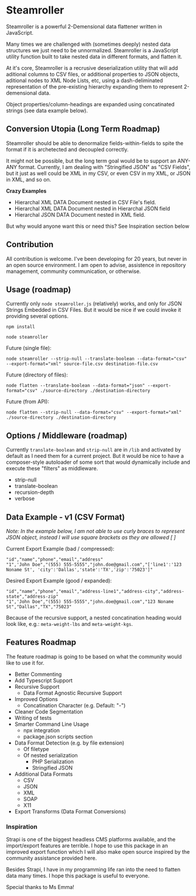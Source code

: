 # Steamroller

Steamroller is a powerful 2-Demensional data flattener written in JavaScript.

Many times we are challenged with (sometimes deeply) nested data structures we just need to be unnormalized.
Steamroller is a JavaScript utility function built to take nested data in different formats, and flatten it.

At it's core, Steamroller is a recrusive deserialization utility that will add aditional columns to CSV files, or
additional properties to JSON objects, aditional nodes to XML Node Lists, etc, using a dash-deliminated representation
of the pre-existing hierarchy expanding them to represent 2-demensional data.

Object properties/column-headings are expanded using concatinated strings (see data example below).



## Conversion Utopia (Long Term Roadmap)

Steamroller should be able to denormalize fields-within-fields to spite the format if it is archetected and decoupled
correctly.

It might not be possible, but the long term goal would be to support an ANY-ANY format.  Currently, I am dealing with
"Stringified JSON" as "CSV Fields", but it just as well could be XML in my CSV, or even CSV in my XML, or JSON in XML,
and so on.

**Crazy Examples**
 - Hierarchal XML DATA Document nested in CSV File's field.
 - Hierarchal XML DATA Document nested in Hierarchal JSON field
 - Hierarchal JSON DATA Document nested in XML field.

But why would anyone want this or need this?  See Inspiration section below


## Contribution

All contribution is welcome.  I've been developing for 20 years, but never in an open source environment.  I am open to
advise, assistence in repository management, community communication, or otherwise.



## Usage (roadmap)

Currently only `node steamroller.js` (relatively) works, and only for JSON Strings Embedded in CSV Files.  But it would be
nice if we could invoke it providing several options.

`npm install`

`node steamroller` 


Future (single file): 

`node steamroller --strip-null --translate-boolean --data-format="csv" --export-format="xml" source-file.csv destination-file.csv`


Future (directory of files): 

`node flatten --translate-boolean --data-format="json" --export-format="csv" ./source-directory ./destination-directory`


Future (from API): 

`node flatten --strip-null --data-format="csv" --export-format="xml" ./source-directory ./destination-directory`



## Options / Middleware (roadmap)

Currently `translate-boolean` and `strip-null` are in `/lib` and activated by default as I need them for a current
project.  But it would be nice to have a composer-style autoloader of some sort that would dynamically include and
execute these "filters" as middleware.

 - strip-null
 - translate-boolean
 - recursion-depth
 - verbose



## Data Example - v1 (CSV Format)

*Note: In the example below, I am not able to use curly braces to represent JSON object, instead I will use square brackets as they are allowed [ ]*

Current Export Example (bad / compressed):

    "id","name","phone","email","address"
    "1",'John Doe","(555) 555-5555","john.doe@gmail.com","['line1':'123 Noname St', 'city':'Dallas','state':'TX','zip':'75023']"

Desired Export Example (good / expanded):

    "id","name","phone","email","address-line1","address-city","address-state","address-zip"
    "1",'John Doe","(555) 555-5555","john.doe@gmail.com","123 Noname St","Dallas","TX","75023"

Because of the recursive support, a nested concatination heading would look like, e.g.: `meta-weight-lbs` and `meta-weight-kgs`.



## Features Roadmap

The feature roadmap is going to be based on what the community would like to use it for.

 - Better Commenting
 - Add Typescript Support
 - Recursive Support
   - Data Format Agnostic Recursive Support
 - Improved Options
   - Concatination Character (e.g. Default: "-")
 - Cleaner Code Segmentation
 - Writing of tests
 - Smarter Command Line Usage
   - npx integration
   - package.json scripts section
 - Data Format Detection (e.g. by file extension)
   - Of filetype
   - Of nested serialization
     - PHP Serialization
     - Stringified JSON
 - Additional Data Formats
   - CSV
   - JSON
   - XML
   - SOAP
   - X11
 - Export Transforms (Data Format Conversions)



### Inspiration

Strapi is one of the biggest headless CMS platforms available, and the import/export features are terrible.  I hope to 
use this package in an improved export function which I will also make open source inspired by the community assistance
provided here.

Besides Strapi, I have in my programming life ran into the need to flatten data many times.  I hope this package is
useful to everyone.

Special thanks to Ms Emma!